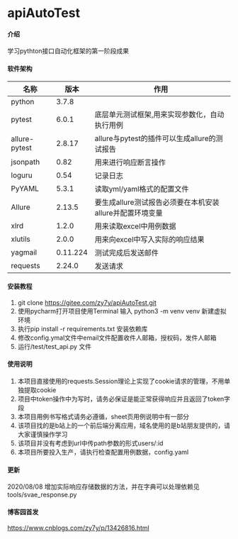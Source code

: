 # apiAutoTest

#### 介绍
学习pythton接口自动化框架的第一阶段成果
#### 软件架构
| 名称       | 版本   | 作用 |
| -------- | -------- | ---- |
| python                         | 3.7.8  |      |
| pytest                         | 6.0.1  | 底层单元测试框架,用来实现参数化，自动执行用例 |
| allure-pytest                  | 2.8.17 | allure与pytest的插件可以生成allure的测试报告 |
| jsonpath                       | 0.82   | 用来进行响应断言操作 |
| loguru                         | 0.54   | 记录日志 |
| PyYAML                         | 5.3.1  | 读取yml/yaml格式的配置文件 |
| Allure 												 | 2.13.5 | 要生成allure测试报告必须要在本机安装allure并配置环境变量 |
| xlrd                           | 1.2.0  | 用来读取excel中用例数据 |
| xlutils                        | 2.0.0  | 用来向excel中写入实际的响应结果 |
| yagmail | 0.11.224 | 测试完成后发送邮件 |
| requests| 2.24.0 | 发送请求 |



#### 安装教程

1.  git clone  https://gitee.com/zy7y/apiAutoTest.git 
2.  使用pycharm打开项目使用Terminal 输入 python3 -m venv venv 新建虚拟环境
3.  执行pip install -r requirements.txt 安装依赖库
4.  修改config.ymal文件中email文件配置收件人邮箱，授权码，发件人邮箱
5.  运行/test/test_api.py 文件

#### 使用说明

1.  本项目直接使用的requests.Session理论上实现了cookie请求的管理，不用单独提取cookie
2.  项目中token操作中为写时，请务必保证是能正常获得响应并且返回了token字段
3.  本项目用例书写格式请务必遵循，sheet页用例说明中有一部分
4.  该项目找的是b站上的一个前后端分离应用，域名使用的是b站朋友提供的，请大家谨慎操作学习
5.  该项目并没有考虑到url中传path参数的形式users/:id
6.  本项目所要投入生产，请执行检查配置用例数据，config.yaml

#### 更新
2020/08/08 增加实际响应存储数据的方法，并在字典可以处理依赖见tools/svae_response.py

#### 博客园首发
https://www.cnblogs.com/zy7y/p/13426816.html


